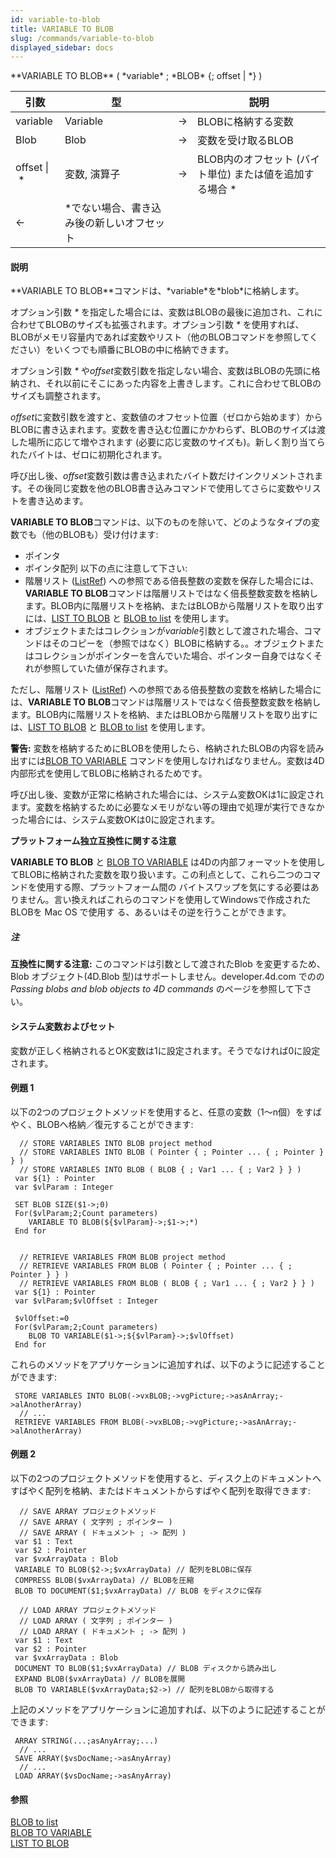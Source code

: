 ```yaml
---
id: variable-to-blob
title: VARIABLE TO BLOB
slug: /commands/variable-to-blob
displayed_sidebar: docs
---
```


<!--REF #_command_.VARIABLE TO BLOB.Syntax-->**VARIABLE TO BLOB** ( *variable* ; *BLOB* {; offset | *} )<!-- END REF-->
<!--REF #_command_.VARIABLE TO BLOB.Params-->
| 引数 | 型 |  | 説明 |
| --- | --- | --- | --- |
| variable | Variable | &#8594;  | BLOBに格納する変数 |
| Blob | Blob | &#8594;  | 変数を受け取るBLOB |
| offset &#124; * | 変数, 演算子 | &#8594;  | BLOB内のオフセット (バイト単位) または値を追加する場合 * |
| &#8592; | *でない場合、書き込み後の新しいオフセット |

<!-- END REF-->

#### 説明 

<!--REF #_command_.VARIABLE TO BLOB.Summary-->**VARIABLE TO BLOB**コマンドは、*variable*を*blob*に格納します。<!-- END REF-->

オプション引数 *\** を指定した場合には、変数はBLOBの最後に追加され、これに合わせてBLOBのサイズも拡張されます。オプション引数 *\** を使用すれば、BLOBがメモリ容量内であれば変数やリスト（他のBLOBコマンドを参照してください）をいくつでも順番にBLOBの中に格納できます。

オプション引数 *\** や*offset*変数引数を指定しない場合、変数はBLOBの先頭に格納され、それ以前にそこにあった内容を上書きします。これに合わせてBLOBのサイズも調整されます。

*offset*に変数引数を渡すと、変数値のオフセット位置（ゼロから始めます）からBLOBに書き込まれます。変数を書き込む位置にかかわらず、BLOBのサイズは渡した場所に応じて増やされます (必要に応じ変数のサイズも)。新しく割り当てられたバイトは、ゼロに初期化されます。

呼び出し後、*offset*変数引数は書き込まれたバイト数だけインクリメントされます。その後同じ変数を他のBLOB書き込みコマンドで使用してさらに変数やリストを書き込めます。

**VARIABLE TO BLOB**コマンドは、以下のものを除いて、どのようなタイプの変数でも（他のBLOBも）受け付けます:

* ポインタ
* ポインタ配列
以下の点に注意して下さい:
* 階層リスト ([ListRef](# "階層リストへの参照")) への参照である倍長整数の変数を保存した場合には、**VARIABLE TO BLOB**コマンドは階層リストではなく倍長整数変数を格納します。BLOB内に階層リストを格納、またはBLOBから階層リストを取り出すには、[LIST TO BLOB](list-to-blob.md) と [BLOB to list](blob-to-list.md) を使用します。
* オブジェクトまたはコレクションが*variable*引数として渡された場合、コマンドはそのコピーを（参照ではなく）BLOBに格納する。。オブジェクトまたはコレクションがポインターを含んでいた場合、ポインター自身ではなくそれが参照していた値が保存されます。

ただし、階層リスト ([ListRef](# "階層リストへの参照")) への参照である倍長整数の変数を格納した場合には、**VARIABLE TO BLOB**コマンドは階層リストではなく倍長整数変数を格納します。BLOB内に階層リストを格納、またはBLOBから階層リストを取り出すには、[LIST TO BLOB](list-to-blob.md) と [BLOB to list](blob-to-list.md) を使用します。 

**警告:** 変数を格納するためにBLOBを使用したら、格納されたBLOBの内容を読み出すには[BLOB TO VARIABLE](blob-to-variable.md) コマンドを使用しなければなりません。変数は4D内部形式を使用してBLOBに格納されるためです。

呼び出し後、変数が正常に格納された場合には、システム変数OKは1に設定されます。変数を格納するために必要なメモリがない等の理由で処理が実行できなかった場合には、システム変数OKは0に設定されます。

**プラットフォーム独立互換性に関する注意**

**VARIABLE TO BLOB** と [BLOB TO VARIABLE](blob-to-variable.md) は4Dの内部フォーマットを使用してBLOBに格納された変数を取り扱います。この利点として、これら二つのコマンドを使用する際、プラットフォーム間の バイトスワップを気にする必要はありません。言い換えればこれらのコマンドを使用してWindowsで作成されたBLOBを Mac OS で使用す る、あるいはその逆を行うことができます。

##### 注 

**互換性に関する注意:** このコマンドは引数として渡されたBlob を変更するため、Blob オブジェクト(4D.Blob 型)はサポートしません。developer.4d.com でのの *Passing blobs and blob objects to 4D commands* のページを参照して下さい。

#### システム変数およびセット 

変数が正しく格納されるとOK変数は1に設定されます。そうでなければ0に設定されます。

#### 例題 1 

以下の2つのプロジェクトメソッドを使用すると、任意の変数（1～n個）をすばやく、BLOBへ格納／復元することができます: 

```4d
  // STORE VARIABLES INTO BLOB project method
  // STORE VARIABLES INTO BLOB ( Pointer { ; Pointer ... { ; Pointer } } )
  // STORE VARIABLES INTO BLOB ( BLOB { ; Var1 ... { ; Var2 } } )
 var ${1} : Pointer
 var $vlParam : Integer
 
 SET BLOB SIZE($1->;0)
 For($vlParam;2;Count parameters)
    VARIABLE TO BLOB(${$vlParam}->;$1->;*)
 End for
 
 
  // RETRIEVE VARIABLES FROM BLOB project method
  // RETRIEVE VARIABLES FROM BLOB ( Pointer { ; Pointer ... { ; Pointer } } )
  // RETRIEVE VARIABLES FROM BLOB ( BLOB { ; Var1 ... { ; Var2 } } )
 var ${1} : Pointer
 var $vlParam;$vlOffset : Integer
 
 $vlOffset:=0
 For($vlParam;2;Count parameters)
    BLOB TO VARIABLE($1->;${$vlParam}->;$vlOffset)
 End for
```

これらのメソッドをアプリケーションに追加すれば、以下のように記述することができます:

```4d
 STORE VARIABLES INTO BLOB(->vxBLOB;->vgPicture;->asAnArray;->alAnotherArray)
  // ...
 RETRIEVE VARIABLES FROM BLOB(->vxBLOB;->vgPicture;->asAnArray;->alAnotherArray)
```

#### 例題 2 

以下の2つのプロジェクトメソッドを使用すると、ディスク上のドキュメントへすばやく配列を格納、またはドキュメントからすばやく配列を取得できます: 

```4d
  // SAVE ARRAY プロジェクトメソッド
  // SAVE ARRAY ( 文字列 ; ポインター )
  // SAVE ARRAY ( ドキュメント ; -> 配列 )
 var $1 : Text
 var $2 : Pointer
 var $vxArrayData : Blob
 VARIABLE TO BLOB($2->;$vxArrayData) // 配列をBLOBに保存
 COMPRESS BLOB($vxArrayData) // BLOBを圧縮
 BLOB TO DOCUMENT($1;$vxArrayData) // BLOB をディスクに保存
 
  // LOAD ARRAY プロジェクトメソッド
  // LOAD ARRAY ( 文字列 ; ポインター )
  // LOAD ARRAY ( ドキュメント ; -> 配列 )
 var $1 : Text
 var $2 : Pointer
 var $vxArrayData : Blob
 DOCUMENT TO BLOB($1;$vxArrayData) // BLOB ディスクから読み出し
 EXPAND BLOB($vxArrayData) // BLOBを展開
 BLOB TO VARIABLE($vxArrayData;$2->) // 配列をBLOBから取得する
```

上記のメソッドをアプリケーションに追加すれば、以下のように記述することができます:

```4d
 ARRAY STRING(...;asAnyArray;...)
  // ...
 SAVE ARRAY($vsDocName;->asAnyArray)
  // ...
 LOAD ARRAY($vsDocName;->asAnyArray)
```

#### 参照 

[BLOB to list](blob-to-list.md)  
[BLOB TO VARIABLE](blob-to-variable.md)  
[LIST TO BLOB](list-to-blob.md)  
